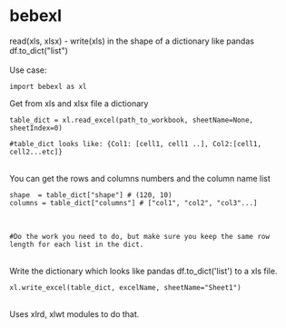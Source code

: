 # bebexl
read(xls, xlsx) - write(xls) in the shape of a dictionary like pandas df.to_dict("list")
<br/>
<br/>
Use case:
<br/>
```
import bebexl as xl
```

Get from xls and xlsx file a dictionary 

```
table_dict = xl.read_excel(path_to_workbook, sheetName=None, sheetIndex=0)

#table_dict looks like: {Col1: [cell1, cell1 ..], Col2:[cell1, cell2...etc]}

```

<br/>
You can get the rows and columns numbers and the column name list
<br/>


```
shape  = table_dict["shape"] # (120, 10)
columns = table_dict["columns"] # ["col1", "col2", "col3"...]
```

<br/>

```
#Do the work you need to do, but make sure you keep the same row length for each list in the dict.
```
<br/>
Write the dictionary which looks like pandas df.to_dict('list') to a xls file.

```
xl.write_excel(table_dict, excelName, sheetName="Sheet1")
```

<br/>
Uses xlrd, xlwt modules to do that. 
<br/>

